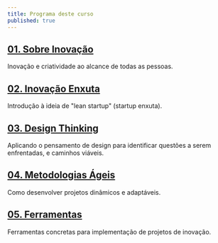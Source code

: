 ```yaml
---
title: Programa deste curso
published: true
---
```


## [01. Sobre Inovação](../home/sobre-inovacao)

Inovação e criatividade ao alcance de todas as pessoas.

## [02. Inovação Enxuta](../home/inovacao-enxuta)

Introdução à ideia de "lean startup" (startup enxuta).

## [03. Design Thinking](../home/design-thinking)

Aplicando o pensamento de design para identificar questões a serem enfrentadas, e caminhos viáveis.

## [04. Metodologias Ágeis](../home/metodologias-ageis)

Como desenvolver projetos dinâmicos e adaptáveis.

## [05. Ferramentas](../home/ferramentas)

Ferramentas concretas para implementação de projetos de inovação.
